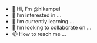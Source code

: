 - 👋 Hi, I’m @hlkampel
- 👀 I’m interested in ...
- 🌱 I’m currently learning ...
- 💞️ I’m looking to collaborate on ...
- 📫 How to reach me ...

<!---
hlkampel/hlkampel is a ✨ special ✨ repository because its `README.md` (this file) appears on your GitHub profile.
You can click the Preview link to take a look at your changes.
--->
